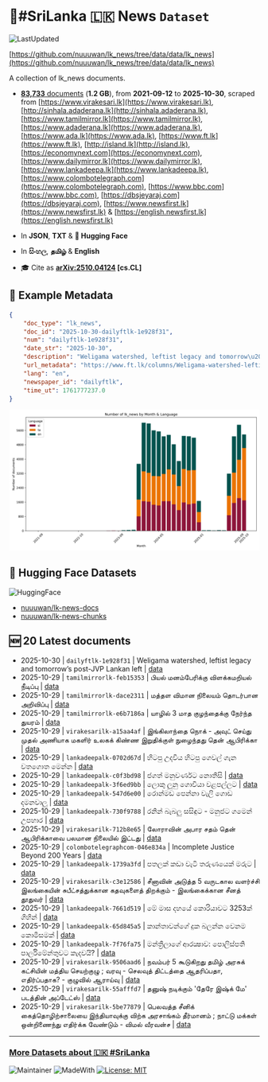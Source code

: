 # 📄#SriLanka 🇱🇰 News `Dataset`

![LastUpdated](https://img.shields.io/badge/last_updated-2025--10--30_04:17:33-green)

[https://github.com/nuuuwan/lk_news/tree/data/data/lk_news](https://github.com/nuuuwan/lk_news/tree/data/data/lk_news)

A collection of lk_news documents.

- [**83,733** documents](https://github.com/nuuuwan/lk_news/tree/data/data/lk_news) (**1.2 GB**), from **2021-09-12** to **2025-10-30**, scraped from [https://www.virakesari.lk](https://www.virakesari.lk), [http://sinhala.adaderana.lk](http://sinhala.adaderana.lk), [https://www.tamilmirror.lk](https://www.tamilmirror.lk), [https://www.adaderana.lk](https://www.adaderana.lk), [https://www.ada.lk](https://www.ada.lk), [https://www.ft.lk](https://www.ft.lk), [http://island.lk](http://island.lk), [https://economynext.com](https://economynext.com), [https://www.dailymirror.lk](https://www.dailymirror.lk), [https://www.lankadeepa.lk](https://www.lankadeepa.lk), [https://www.colombotelegraph.com](https://www.colombotelegraph.com), [https://www.bbc.com](https://www.bbc.com), [https://dbsjeyaraj.com](https://dbsjeyaraj.com), [https://www.newsfirst.lk](https://www.newsfirst.lk) & [https://english.newsfirst.lk](https://english.newsfirst.lk)

- In **JSON**, **TXT** & **🤗 Hugging Face**

- In **සිංහල**, **தமிழ்** & **English**

- 🎓 Cite as **[arXiv:2510.04124](https://arxiv.org/abs/2510.04124) [cs.CL]**

## 📝 Example Metadata

```json
{
    "doc_type": "lk_news",
    "doc_id": "2025-10-30-dailyftlk-1e928f31",
    "num": "dailyftlk-1e928f31",
    "date_str": "2025-10-30",
    "description": "Weligama watershed, leftist legacy and tomorrow\u2019s post-JVP Lankan left",
    "url_metadata": "https://www.ft.lk/columns/Weligama-watershed-leftist-legacy-and-tomorrow-s-post-JVP-Lankan-left/4-783636",
    "lang": "en",
    "newspaper_id": "dailyftlk",
    "time_ut": 1761777237.0
}
```

![Chart](https://raw.githubusercontent.com/nuuuwan/lk_news/refs/heads/data/data/lk_news/docs_by_month_and_lang.png)

## 🤗 Hugging Face Datasets

![HuggingFace](https://img.shields.io/badge/-HuggingFace-FDEE21?style=for-the-badge&logo=HuggingFace)

- [nuuuwan/lk-news-docs](https://huggingface.co/datasets/nuuuwan/lk-news-docs)
- [nuuuwan/lk-news-chunks](https://huggingface.co/datasets/nuuuwan/lk-news-chunks)

## 🆕 20 Latest documents

- 2025-10-30 | `dailyftlk-1e928f31` | Weligama watershed, leftist legacy and tomorrow’s post-JVP Lankan left | [data](https://github.com/nuuuwan/lk_news/tree/data/data/lk_news/2020s/2025/2025-10-30-dailyftlk-1e928f31)
- 2025-10-29 | `tamilmirrorlk-feb15353` | பியல் மனம்பேரிக்கு விளக்கமறியல் நீடிப்பு | [data](https://github.com/nuuuwan/lk_news/tree/data/data/lk_news/2020s/2025/2025-10-29-tamilmirrorlk-feb15353)
- 2025-10-29 | `tamilmirrorlk-dace2311` | மத்தள விமான நிலையம் தொடர்பான அறிவிப்பு | [data](https://github.com/nuuuwan/lk_news/tree/data/data/lk_news/2020s/2025/2025-10-29-tamilmirrorlk-dace2311)
- 2025-10-29 | `tamilmirrorlk-e6b7186a` | யாழில் 3 மாத குழந்தைக்கு நேர்ந்த துயரம் | [data](https://github.com/nuuuwan/lk_news/tree/data/data/lk_news/2020s/2025/2025-10-29-tamilmirrorlk-e6b7186a)
- 2025-10-29 | `virakesarilk-a15aa4af` | இங்கிலாந்தை நொக் - அவுட் செய்து முதல் அணியாக மகளிர் உலகக் கிண்ண இறுதிக்குள் நுழைந்தது தென் ஆபிரிக்கா | [data](https://github.com/nuuuwan/lk_news/tree/data/data/lk_news/2020s/2025/2025-10-29-virakesarilk-a15aa4af)
- 2025-10-29 | `lankadeepalk-0702d67d` | හිටපු උදවිය හිටපු ගෙවල් ගැන  වතගොත මෙන්න | [data](https://github.com/nuuuwan/lk_news/tree/data/data/lk_news/2020s/2025/2025-10-29-lankadeepalk-0702d67d)
- 2025-10-29 | `lankadeepalk-c0f3bd98` | ජගත් මනුවර්ණට නොතීසි | [data](https://github.com/nuuuwan/lk_news/tree/data/data/lk_news/2020s/2025/2025-10-29-lankadeepalk-c0f3bd98)
- 2025-10-29 | `lankadeepalk-3f6ed9bb` | ලොකු ලූනු ගොවියා වළපල්ලට | [data](https://github.com/nuuuwan/lk_news/tree/data/data/lk_news/2020s/2025/2025-10-29-lankadeepalk-3f6ed9bb)
- 2025-10-29 | `lankadeepalk-547d6e00` | රොන්මඩ පෙන්නා වැලි ගොඩ දමනවාලු | [data](https://github.com/nuuuwan/lk_news/tree/data/data/lk_news/2020s/2025/2025-10-29-lankadeepalk-547d6e00)
- 2025-10-29 | `lankadeepalk-730f9788` | රනින් බැබලු සසිඳුට - මනුජට ගමෙන් උපහාර | [data](https://github.com/nuuuwan/lk_news/tree/data/data/lk_news/2020s/2025/2025-10-29-lankadeepalk-730f9788)
- 2025-10-29 | `virakesarilk-712b8e65` | லோராவின் அபார சதம் தென் ஆபிரிக்காவை பலமான நிலையில் இட்டது | [data](https://github.com/nuuuwan/lk_news/tree/data/data/lk_news/2020s/2025/2025-10-29-virakesarilk-712b8e65)
- 2025-10-29 | `colombotelegraphcom-046e834a` | Incomplete Justice Beyond 200 Years | [data](https://github.com/nuuuwan/lk_news/tree/data/data/lk_news/2020s/2025/2025-10-29-colombotelegraphcom-046e834a)
- 2025-10-29 | `lankadeepalk-1739a3fd` | පතලක් කඩා  වැටි  තරුණයෙක් මරුට | [data](https://github.com/nuuuwan/lk_news/tree/data/data/lk_news/2020s/2025/2025-10-29-lankadeepalk-1739a3fd)
- 2025-10-29 | `virakesarilk-c3e12586` | சீனாவின் அடுத்த 5 வருடகால வளர்ச்சி இலங்கையின் சுபீட்சத்துக்கான கதவுகளைத் திறக்கும் - இலங்கைக்கான சீனத் தூதுவர் | [data](https://github.com/nuuuwan/lk_news/tree/data/data/lk_news/2020s/2025/2025-10-29-virakesarilk-c3e12586)
- 2025-10-29 | `lankadeepalk-7661d519` | මේ මාස දහයේ කොරියාවට 3253ක් ගිහින් | [data](https://github.com/nuuuwan/lk_news/tree/data/data/lk_news/2020s/2025/2025-10-29-lankadeepalk-7661d519)
- 2025-10-29 | `lankadeepalk-65d845a5` | කාන්තාවන්ගේ  දුක බලන්න වෙනම කොමිසමක් | [data](https://github.com/nuuuwan/lk_news/tree/data/data/lk_news/2020s/2025/2025-10-29-lankadeepalk-65d845a5)
- 2025-10-29 | `lankadeepalk-7f76fa75` | මන්ත්‍රීලාගේ  ආරක්‍ෂාව: පොලිස්පති පාර්ලිමේන්තුවට  කැදවයි? | [data](https://github.com/nuuuwan/lk_news/tree/data/data/lk_news/2020s/2025/2025-10-29-lankadeepalk-7f76fa75)
- 2025-10-29 | `virakesarilk-9506aad6` | நவம்பர் 5 கூடுகிறது தமிழ் அரசுக் கட்சியின் மத்திய செயற்குழு ; வரவு - செலவுத் திட்டத்தை ஆதரிப்பதா, எதிர்ப்பதாக? - குழுவில் ஆராய்வு | [data](https://github.com/nuuuwan/lk_news/tree/data/data/lk_news/2020s/2025/2025-10-29-virakesarilk-9506aad6)
- 2025-10-29 | `virakesarilk-55afffd7` | தனுஷ் நடிக்கும் 'தேரே இஷ்க் மே' படத்தின் அப்டேட்ஸ் | [data](https://github.com/nuuuwan/lk_news/tree/data/data/lk_news/2020s/2025/2025-10-29-virakesarilk-55afffd7)
- 2025-10-29 | `virakesarilk-5be77879` | பெலவத்த சீனிக் கைத்தொழிற்சாலையை இந்தியாவுக்கு விற்க அரசாங்கம் தீர்மானம் ; நாட்டு மக்கள் ஒன்றிணைந்து எதிர்க்க வேண்டும் - விமல் வீரவன்ச | [data](https://github.com/nuuuwan/lk_news/tree/data/data/lk_news/2020s/2025/2025-10-29-virakesarilk-5be77879)

---

### [More Datasets about 🇱🇰 #SriLanka](https://github.com/nuuuwan/lk_datasets)

![Maintainer](https://img.shields.io/badge/maintainer-nuuuwan-red)
![MadeWith](https://img.shields.io/badge/made_with-python-blue)
[![License: MIT](https://img.shields.io/badge/License-MIT-yellow.svg)](https://opensource.org/licenses/MIT)
